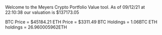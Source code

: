 Welcome to the Meyers Crypto Portfolio Value tool. 
As of 09/12/21 at 22:10:38 our valuation is $137173.05 

BTC Price = $45184.21
 ETH Price = $3311.49
BTC Holdings = 1.06BTC
 ETH holdings = 26.960005962ETH 
